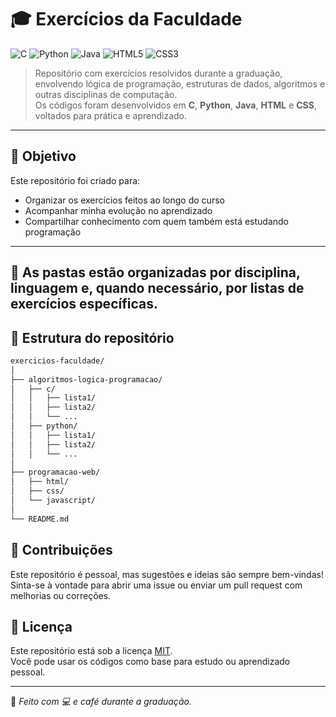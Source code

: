 # 🎓 Exercícios da Faculdade

![C](https://img.shields.io/badge/C-00599C?style=for-the-badge&logo=c&logoColor=white)
![Python](https://img.shields.io/badge/Python-3776AB?style=for-the-badge&logo=python&logoColor=white)
![Java](https://img.shields.io/badge/Java-ED8B00?style=for-the-badge&logo=java&logoColor=white)
![HTML5](https://img.shields.io/badge/HTML5-E34F26?style=for-the-badge&logo=html5&logoColor=white)
![CSS3](https://img.shields.io/badge/CSS3-1572B6?style=for-the-badge&logo=css3&logoColor=white)

> Repositório com exercícios resolvidos durante a graduação, envolvendo lógica de programação, estruturas de dados, algoritmos e outras disciplinas de computação.  
> Os códigos foram desenvolvidos em **C**, **Python**, **Java**, **HTML** e **CSS**, voltados para prática e aprendizado.

---

## 🧠 Objetivo

Este repositório foi criado para:

- Organizar os exercícios feitos ao longo do curso
- Acompanhar minha evolução no aprendizado
- Compartilhar conhecimento com quem também está estudando programação

---
## 📌 As pastas estão organizadas por disciplina, linguagem e, quando necessário, por listas de exercícios específicas.

## 📁 Estrutura do repositório

```bash
exercicios-faculdade/
│
├── algoritmos-logica-programacao/
│   ├── c/
│   │   ├── lista1/
│   │   ├── lista2/
│   │   └── ...
│   ├── python/
│   │   ├── lista1/
│   │   ├── lista2/
│   │   └── ...
│
├── programacao-web/
│   ├── html/
│   ├── css/
│   └── javascript/
│
└── README.md
```


## 🤝 Contribuições
Este repositório é pessoal, mas sugestões e ideias são sempre bem-vindas!
Sinta-se à vontade para abrir uma issue ou enviar um pull request com melhorias ou correções.

## 📄 Licença

Este repositório está sob a licença [MIT](https://opensource.org/licenses/MIT).  
Você pode usar os códigos como base para estudo ou aprendizado pessoal.

---

📌 _Feito com 💻 e café durante a graduação._


